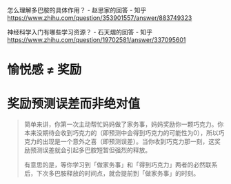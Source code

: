 怎么理解多巴胺的具体作用？ - 赵思家的回答 - 知乎 https://www.zhihu.com/question/353901557/answer/883749323

神经科学入门有哪些学习资源？ - 石天熠的回答 - 知乎 https://www.zhihu.com/question/19702581/answer/337095601

# 愉悦感 ≠ 奖励









# 奖励预测误差而非绝对值

> 简单来讲，你第一次主动帮忙妈妈做了家务事，妈妈奖励你一颗巧克力。你本来没期待会收到巧克力的（即预测中会得到巧克力的可能性为0），所以巧克力的出现是一个意外之喜（即预测误差）。当你收到巧克力那一刻，这奖励预测误差就会引起多巴胺短暂但强烈的释放。
>
> 有意思的是，等你学习到「做家务事」和「得到巧克力」两者的必然联系后，下次多巴胺释放的时间点，就会提前到「做家务事」的时刻。









